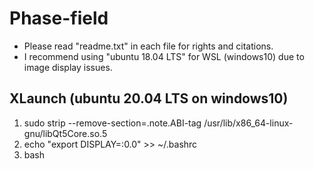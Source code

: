 # Phase-field

- Please read "readme.txt" in each file for rights and citations.
- I recommend using "ubuntu 18.04 LTS" for WSL (windows10) due to image display issues.

## XLaunch (ubuntu 20.04 LTS on windows10)
1. sudo strip --remove-section=.note.ABI-tag /usr/lib/x86_64-linux-gnu/libQt5Core.so.5
2. echo "export DISPLAY=:0.0" >> ~/.bashrc
3. bash